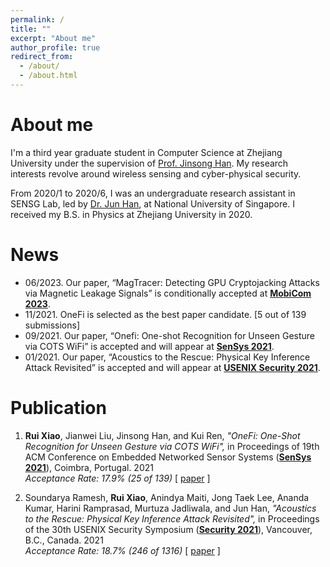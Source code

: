 ```yaml
---
permalink: /
title: ""
excerpt: "About me"
author_profile: true
redirect_from: 
  - /about/
  - /about.html
---
```


# About me

I'm a third year graduate student in Computer Science at Zhejiang University under the supervision of [Prof. Jinsong Han](https://person.zju.edu.cn/en/hanjinsong). My research interests revolve around wireless sensing and cyber-physical security.

From 2020/1 to 2020/6, I was an undergraduate research assistant in SENSG Lab, led by [Dr. Jun Han](http://www.junhan.org/), at National University of Singapore. I received my B.S. in Physics at Zhejiang University in 2020. 

# News

- 06/2023. Our paper, “MagTracer: Detecting GPU Cryptojacking Attacks via Magnetic Leakage Signals” is conditionally accepted at **[MobiCom 2023](https://sigmobile.org/mobicom/2023/)**.
- 11/2021. OneFi is selected as the best paper candidate. [5 out of 139 submissions]
- 09/2021. Our paper, “Onefi: One-shot Recognition for Unseen Gesture via COTS WiFi” is accepted and will appear at **[SenSys 2021](https://sensys.acm.org/2021/)**.
- 01/2021. Our paper, “Acoustics to the Rescue: Physical Key Inference Attack Revisited” is accepted and will appear at **[USENIX Security 2021](https://www.usenix.org/conference/usenixsecurity21)**.

# Publication

1. **Rui Xiao**, Jianwei Liu, Jinsong Han, and Kui Ren, *"OneFi: One-Shot Recognition for Unseen Gesture via COTS WiFi",* in Proceedings of 19th ACM Conference on Embedded Networked Sensor Systems (**[SenSys 2021](https://sensys.acm.org/2021/)**), Coimbra, Portugal. 2021  
    *Acceptance Rate: 17.9% (25 of 139)* [ [paper](https://ruixiao24.github.io/files/rui_onefi.pdf) ]
    
1. Soundarya Ramesh, **Rui Xiao**, Anindya Maiti, Jong Taek Lee, Ananda Kumar, Harini Ramprasad, Murtuza Jadliwala, and Jun Han, *"Acoustics to the Rescue: Physical Key Inference Attack Revisited",* in Proceedings of the 30th USENIX Security Symposium 
       (**[Security 2021](https://www.usenix.org/conference/usenixsecurity21)**), Vancouver, B.C., Canada. 2021  
    *Acceptance Rate: 18.7% (246 of 1316)* [ [paper](https://www.usenix.org/system/files/sec21fall-ramesh.pdf) ]

